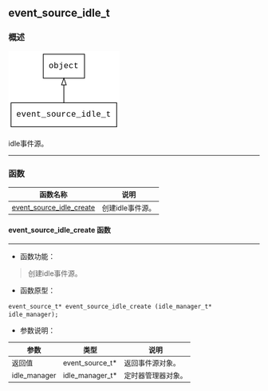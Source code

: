 ## event\_source\_idle\_t
### 概述
![image](images/event_source_idle_t_0.png)

idle事件源。

----------------------------------
### 函数
<p id="event_source_idle_t_methods">

| 函数名称 | 说明 | 
| -------- | ------------ | 
| <a href="#event_source_idle_t_event_source_idle_create">event\_source\_idle\_create</a> | 创建idle事件源。 |
#### event\_source\_idle\_create 函数
-----------------------

* 函数功能：

> <p id="event_source_idle_t_event_source_idle_create">创建idle事件源。


* 函数原型：

```
event_source_t* event_source_idle_create (idle_manager_t* idle_manager);
```

* 参数说明：

| 参数 | 类型 | 说明 |
| -------- | ----- | --------- |
| 返回值 | event\_source\_t* | 返回事件源对象。 |
| idle\_manager | idle\_manager\_t* | 定时器管理器对象。 |
